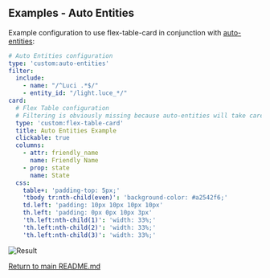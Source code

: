 ## Examples - Auto Entities

<!-- [full text section] -->
Example configuration to use flex-table-card in conjunction with [auto-entities](https://github.com/thomasloven/lovelace-auto-entities):

<!-- [listing section] -->
``` yaml
# Auto Entities configuration
type: 'custom:auto-entities'
filter:
  include:
    - name: "/^Luci .*$/"
    - entity_id: "/light.luce_*/"
card:
  # Flex Table configuration
  # Filtering is obviously missing because auto-entities will take care of that
  type: 'custom:flex-table-card'
  title: Auto Entities Example
  clickable: true
  columns:
    - attr: friendly_name              
      name: Friendly Name
    - prop: state           
      name: State 
  css:
    table+: 'padding-top: 5px;'
    'tbody tr:nth-child(even)': 'background-color: #a2542f6;'
    td.left: 'padding: 10px 10px 10px 10px'
    th.left: 'padding: 0px 0px 10px 3px'
    'th.left:nth-child(1)': 'width: 33%;'
    'th.left:nth-child(2)': 'width: 33%;'
    'th.left:nth-child(3)': 'width: 33%;'
```

<!-- [example image section] -->
<!-- use issue #29 for dumping images and link them here -->
![Result](https://user-images.githubusercontent.com/16034687/78148053-a98e0600-7434-11ea-8e75-16e942d277f5.png)

[Return to main README.md](../README.md)
